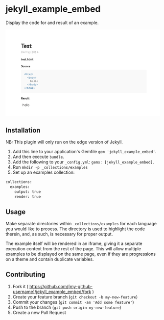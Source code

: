 # jekyll_example_embed

Display the code for and result of an example.

![Source and Result](screenshot.png)

## Installation

NB: This plugin will only run on the edge version of Jekyll.

1.  Add this line to your application's Gemfile `gem 'jekyll_example_embed'`.
2.  And then execute `bundle`.
3.  Add the following to your `_config.yml`: `gems: [jekyll_example_embed]`.
4.  Run `mkdir -p _collections/examples`
5.  Set up an examples collection:

```
collections:
  examples:
    output: true
    render: true
```

## Usage

Make separate directories within `_collections/examples` for each language you
would like to prcoess. The directory is used to highlight the code therein,
and, as such, is necessary for proper output.

The example itself will be rendered in an iframe, giving it a separate
execution context from the rest of the page. This will allow multiple examples
to be displayed on the same page, even if they are progressions on a theme and
contain duplicate variables.

## Contributing

1. Fork it ( https://github.com/[my-github-username]/jekyll_example_embed/fork )
2. Create your feature branch (`git checkout -b my-new-feature`)
3. Commit your changes (`git commit -am 'Add some feature'`)
4. Push to the branch (`git push origin my-new-feature`)
5. Create a new Pull Request


